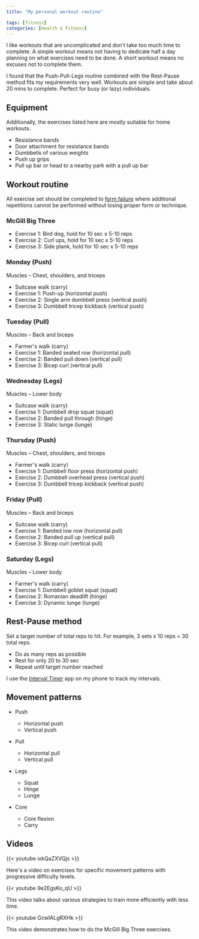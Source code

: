 ```yaml
---
title: "My personal workout routine"

tags: [fitness]
categories: [Health & Fitness]
---
```


I like workouts that are uncomplicated and don't take too much time to complete. A simple workout means not having to dedicate half a day planning on what exercises need to be done. A short workout means no excuses not to complete them.

I found that the Push-Pull-Legs routine combined with the Rest-Pause method fits my requirements very well. Workouts are simple and take about 20 mins to complete. Perfect for busy (or lazy) individuals.

## Equipment

Additionally, the exercises listed here are mostly suitable for home workouts.

- Resistance bands
- Door attachment for resistance bands
- Dumbbells of various weights
- Push up grips
- Pull up bar or head to a nearby park with a pull up bar

## Workout routine

All exercise set should be completed to [form failure](https://en.wikipedia.org/wiki/Training_to_failure#Types_of_failure) where additional repetitions cannot be performed without losing proper form or technique.

### McGill Big Three

- Exercise 1: Bird dog, hold for 10 sec x 5-10 reps
- Exercise 2: Curl ups, hold for 10 sec x 5-10 reps
- Exercise 3: Side plank, hold for 10 sec x 5-10 reps

### Monday (Push)

Muscles – Chest, shoulders, and triceps

- Suitcase walk (carry)
- Exercise 1: Push-up (horizontal push)
- Exercise 2: Single arm dumbbell press (vertical push)
- Exercise 3: Dumbbell tricep kickback (vertical push)

### Tuesday (Pull)

Muscles – Back and biceps

- Farmer's walk (carry)
- Exercise 1: Banded seated row (horizontal pull)
- Exercise 2: Banded pull down (vertical pull)
- Exercise 3: Bicep curl (vertical pull)

### Wednesday (Legs)

Muscles – Lower body

- Suitcase walk (carry)
- Exercise 1: Dumbbell drop squat (squat)
- Exercise 2: Banded pull through (hinge)
- Exercise 3: Static lunge (lunge)

### Thursday (Push)

Muscles – Chest, shoulders, and triceps

- Farmer's walk (carry)
- Exercise 1: Dumbbell floor press (horizontal push)
- Exercise 2: Dumbbell overhead press (vertical push)
- Exercise 3: Dumbbell tricep kickback (vertical push)

### Friday (Pull)

Muscles – Back and biceps

- Suitcase walk (carry)
- Exercise 1: Banded low row (horizontal pull)
- Exercise 2: Banded pull up (vertical pull)
- Exercise 3: Bicep curl (vertical pull)

### Saturday (Legs)

Muscles – Lower body

- Farmer's walk (carry)
- Exercise 1: Dumbbell goblet squat (squat)
- Exercise 2: Romanian deadlift (hinge)
- Exercise 3: Dynamic lunge (lunge)

## Rest-Pause method

Set a target number of total reps to hit. For example, 3 sets x 10 reps = 30 total reps.

- Do as many reps as possible
- Rest for only 20 to 30 sec
- Repeat until target number reached

I use the [Interval Timer](https://apps.apple.com/sg/app/interval-timer/id1124297113) app on my phone to track my intervals.

## Movement patterns

- Push

  - Horizontal push
  - Vertical push

- Pull

  - Horizontal pull
  - Vertical pull

- Legs

  - Squat
  - Hinge
  - Lunge

- Core
  - Core flexion
  - Carry

## Videos

{{< youtube ixkQaZXVQjs >}}

Here's a video on exercises for specific movement patterns with progressive difficulty levels.

{{< youtube 9e2EgsKo_qU >}}

This video talks about various strategies to train more efficiently with less time.

{{< youtube GcwIALgRXHk >}}

This video demonstrates how to do the McGill Big Three exercises.
